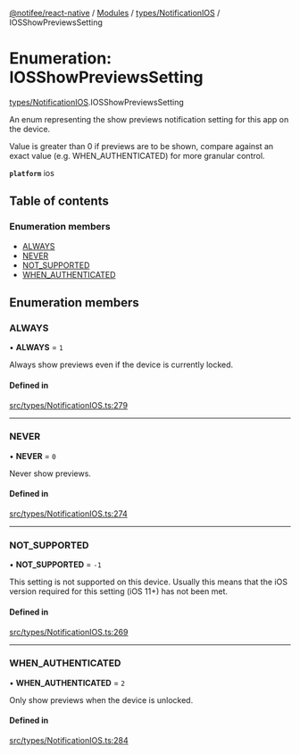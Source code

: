 [@notifee/react-native](../README.md) / [Modules](../modules.md) / [types/NotificationIOS](../modules/types_NotificationIOS.md) / IOSShowPreviewsSetting

# Enumeration: IOSShowPreviewsSetting

[types/NotificationIOS](../modules/types_NotificationIOS.md).IOSShowPreviewsSetting

An enum representing the show previews notification setting for this app on the device.

Value is greater than 0 if previews are to be shown, compare against an exact value
(e.g. WHEN_AUTHENTICATED) for more granular control.

**`platform`** ios

## Table of contents

### Enumeration members

- [ALWAYS](types_NotificationIOS.IOSShowPreviewsSetting.md#always)
- [NEVER](types_NotificationIOS.IOSShowPreviewsSetting.md#never)
- [NOT\_SUPPORTED](types_NotificationIOS.IOSShowPreviewsSetting.md#not_supported)
- [WHEN\_AUTHENTICATED](types_NotificationIOS.IOSShowPreviewsSetting.md#when_authenticated)

## Enumeration members

### ALWAYS

• **ALWAYS** = `1`

Always show previews even if the device is currently locked.

#### Defined in

[src/types/NotificationIOS.ts:279](https://github.com/notifee/react-native-notifee/blob/ee86b51/src/types/NotificationIOS.ts#L279)

___

### NEVER

• **NEVER** = `0`

Never show previews.

#### Defined in

[src/types/NotificationIOS.ts:274](https://github.com/notifee/react-native-notifee/blob/ee86b51/src/types/NotificationIOS.ts#L274)

___

### NOT\_SUPPORTED

• **NOT\_SUPPORTED** = `-1`

This setting is not supported on this device. Usually this means that the iOS version required
for this setting (iOS 11+) has not been met.

#### Defined in

[src/types/NotificationIOS.ts:269](https://github.com/notifee/react-native-notifee/blob/ee86b51/src/types/NotificationIOS.ts#L269)

___

### WHEN\_AUTHENTICATED

• **WHEN\_AUTHENTICATED** = `2`

Only show previews when the device is unlocked.

#### Defined in

[src/types/NotificationIOS.ts:284](https://github.com/notifee/react-native-notifee/blob/ee86b51/src/types/NotificationIOS.ts#L284)
